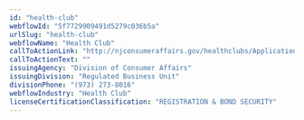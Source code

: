 ```yaml
---
id: "health-club"
webflowId: "5f7729909491d5279c036b5a"
urlSlug: "health-club"
webflowName: "Health Club"
callToActionLink: "http://njconsumeraffairs.gov/healthclubs/Applications/Application-for-Registration-as-a-Seller-of-Health-Club-Services.pdf"
callToActionText: ""
issuingAgency: "Division of Consumer Affairs"
issuingDivision: "Regulated Business Unit"
divisionPhone: "(973) 273-8016"
webflowIndustry: "Health Club"
licenseCertificationClassification: "REGISTRATION & BOND SECURITY"
---
```

